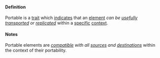 #### Definition

Portable is a [trait](https://github.com/gcassel/Modular-Organization-Terminology/blob/master/terms/trait.md) which [indicates](https://github.com/gcassel/Modular-Organization-Terminology/blob/master/terms/indicate.md) that an [element](https://github.com/gcassel/Modular-Organization-Terminology/blob/master/terms/element.md) *can be [usefully](https://github.com/gcassel/Modular-Organization-Terminology/blob/master/terms/use.md) [transported](https://github.com/gcassel/Modular-Organization-Terminology/blob/master/terms/transport.md) or [replicated](https://github.com/gcassel/Modular-Organization-Terminology/blob/master/terms/replicate.md)* within a [specific](https://github.com/gcassel/Modular-Organization-Terminology/blob/master/terms/specific.md) [context](https://github.com/gcassel/Modular-Organization-Terminology/blob/master/terms/context.md).

#### Notes 

Portable elements are *[compatible](https://github.com/gcassel/Modular-Organization-Terminology/blob/master/terms/compatible.md) with all [sources](https://github.com/gcassel/Modular-Organization-Terminology/blob/master/terms/source.md) and [destinations](https://github.com/gcassel/Modular-Organization-Terminology/blob/master/terms/destination.md)* within the context of their portability.
